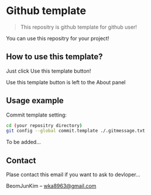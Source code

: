 # Github template
> This repositry is github template for github user!

You can use this repositry for your project!

## How to use this template?

Just click Use this template button!

Use this template button is left to the About panel

## Usage example

Commit template setting:

```sh
cd (your repositry directory)
git config --global commit.template ./.gitmessage.txt
```

To be added...

## Contact

Plase contact this email if you want to ask to devloper...

BeomJunKim – wka8963@gmail.com
